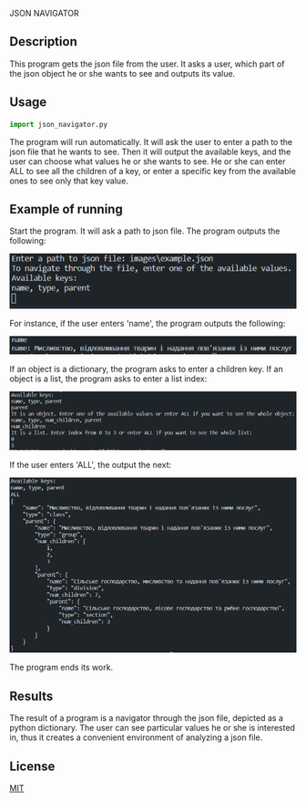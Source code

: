 JSON NAVIGATOR

## Description
This program gets the json file from the user. It asks a user, which part of
the json object he or she wants to see and outputs its value.

## Usage
``` python
import json_navigator.py
```

The program will run automatically. It will ask the user to enter a path to
the json file that he wants to see. Then it will output the available keys,
and the user can choose what values he or she wants to see. He or she can enter
ALL to see all the children of a key, or enter a specific key from the
available ones to see only that key value.

## Example of running
Start the program. It will ask a path to json file. The program outputs the
following:

![Output](/images/img1.png?raw=true "output")

For instance, if the user enters 'name', the program outputs the following:

![Output](/images/img2.png?raw=true "output")

If an object is a dictionary, the program asks to enter a children key. If an
object is a list, the program asks to enter a list index:

![Output](/images/img3.png?raw=true "output")

If the user enters 'ALL', the output the next:

![Output](/images/img4.png?raw=true "output")

The program ends its work.

## Results
The result of a program is a navigator through the json file, depicted as a
python dictionary. The user can see particular values he or she is interested
in, thus it creates a convenient environment of analyzing a json file.

## License
[MIT](https://github.com/linvieson/json-apps/json-navigator/blob/main/LICENSE.txt)